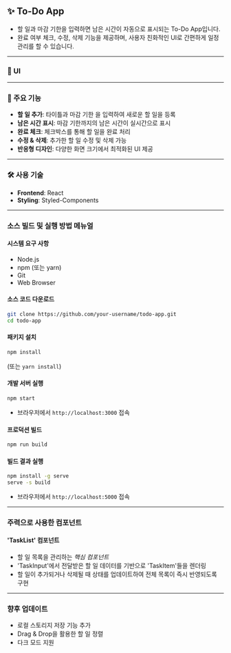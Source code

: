 ## ✨ To-Do App
* 할 일과 마감 기한을 입력하면 남은 시간이 자동으로 표시되는 To-Do App입니다.
* 완료 여부 체크, 수정, 삭제 기능을 제공하며, 사용자 친화적인 UI로 간편하게 일정 관리를 할 수 있습니다.

---
### 🎥 UI

---

### 🤍 주요 기능
* **할 일 추가**: 타이틀과 마감 기한 을 입력하여 새로운 할 일을 등록
* **남은 시간 표시**: 마감 기한까지의 남은 시간이 실시간으로 표시
* **완료 체크**: 체크박스를 통해 할 일을 완료 처리
* **수정 & 삭제**: 추가한 할 일 수정 및 삭제 가능
* **반응형 디자인**: 다양한 화면 크기에서 최적화된 UI 제공

---

### 🛠 사용 기술
* **Frontend**: React
* **Styling**: Styled-Components

---

### 소스 빌드 및 실행 방법 메뉴얼 
#### 시스템 요구 사항
- Node.js
- npm (또는 yarn)
- Git
- Web Browser

#### 소스 코드 다운로드
```bash
git clone https://github.com/your-username/todo-app.git
cd todo-app
```

#### 패키지 설치
```bash
npm install
```
(또는 `yarn install`)

#### 개발 서버 실행
```bash
npm start
```
* 브라우저에서 `http://localhost:3000` 접속

#### 프로덕션 빌드
```bash
npm run build
```

#### 빌드 결과 실행
```bash
npm install -g serve
serve -s build
```
* 브라우저에서 `http://localhost:5000` 접속

---
### 주력으로 사용한 컴포넌트
#### 'TaskList' 컴포넌트
* 할 일 목록을 관리하는 *핵심 컴포넌트*
* 'TaskInput'에서 전달받은 할 일 데이터를 기반으로 'TaskItem'들을 렌더링
* 할 일이 추가되거나 삭제될 때 상태를 업데이트하여 전체 목록이 즉시 반영되도록 구현

---
### 향후 업데이트
* 로컬 스토리지 저장 기능 추가
* Drag & Drop을 활용한 할 일 정렬
* 다크 모드 지원


